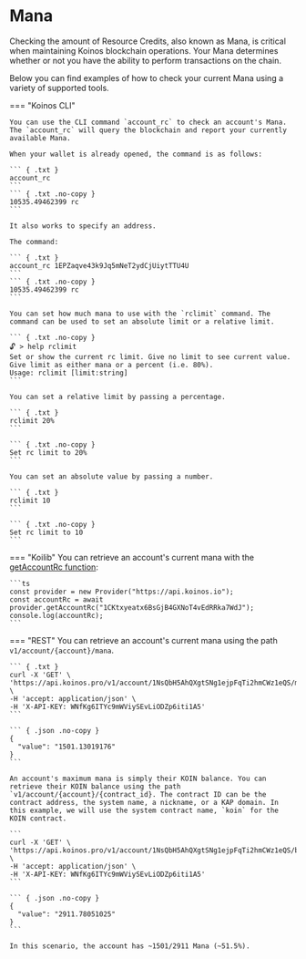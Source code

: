 # Mana
Checking the amount of Resource Credits, also known as Mana, is critical when maintaining Koinos blockchain operations. Your Mana determines whether or not you have the ability to perform transactions on the chain.

Below you can find examples of how to check your current Mana using a variety of supported tools.

=== "Koinos CLI"

    You can use the CLI command `account_rc` to check an account's Mana. The `account_rc` will query the blockchain and report your currently available Mana.

    When your wallet is already opened, the command is as follows:

    ``` { .txt }
    account_rc
    ```
    ``` { .txt .no-copy }
    10535.49462399 rc
    ```

    It also works to specify an address.

    The command:

    ``` { .txt }
    account_rc 1EPZaqve43k9Jq5mNeT2ydCjUiytTTU4U
    ```
    ``` { .txt .no-copy }
    10535.49462399 rc
    ```

    You can set how much mana to use with the `rclimit` command. The command can be used to set an absolute limit or a relative limit.

    ``` { .txt .no-copy }
    🔓 > help rclimit
    Set or show the current rc limit. Give no limit to see current value. Give limit as either mana or a percent (i.e. 80%).
    Usage: rclimit [limit:string]
    ```

    You can set a relative limit by passing a percentage.

    ``` { .txt }
    rclimit 20%
    ```

    ``` { .txt .no-copy }
    Set rc limit to 20%
    ```

    You can set an absolute value by passing a number.

    ``` { .txt }
    rclimit 10
    ```

    ``` { .txt .no-copy }
    Set rc limit to 10
    ```

=== "Koilib"
    You can retrieve an account's current mana with the [getAccountRc function](https://joticajulian.github.io/koilib/classes/Provider.html#getAccountRc):

    ```ts
    const provider = new Provider("https://api.koinos.io");
    const accountRc = await provider.getAccountRc("1CKtxyeatx6BsGjB4GXNoT4vEdRRka7WdJ");
    console.log(accountRc);
    ```

=== "REST"
    You can retrieve an account's current mana using the path `v1/account/{account}/mana`.

    ``` { .txt }
    curl -X 'GET' \
    'https://api.koinos.pro/v1/account/1NsQbH5AhQXgtSNg1ejpFqTi2hmCWz1eQS/mana' \
    -H 'accept: application/json' \
    -H 'X-API-KEY: WNfKg6ITYc9mWViySEvLiODZp6iti1A5'
    ```

    ``` { .json .no-copy }
    {
      "value": "1501.13019176"
    }
    ```

    An account's maximum mana is simply their KOIN balance. You can retrieve their KOIN balance using the path `v1/account/{account}/{contract_id}. The contract ID can be the contract address, the system name, a nickname, or a KAP domain. In this example, we will use the system contract name, `koin` for the KOIN contract.

    ```
    curl -X 'GET' \
    'https://api.koinos.pro/v1/account/1NsQbH5AhQXgtSNg1ejpFqTi2hmCWz1eQS/balance/koin' \
    -H 'accept: application/json' \
    -H 'X-API-KEY: WNfKg6ITYc9mWViySEvLiODZp6iti1A5'
    ```

    ``` { .json .no-copy }
    {
      "value": "2911.78051025"
    }
    ```

    In this scenario, the account has ~1501/2911 Mana (~51.5%).
